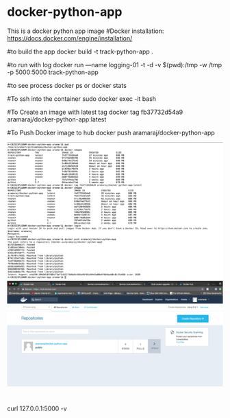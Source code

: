 # docker-python-app
This is a docker python app image
#Docker installation:
https://docs.docker.com/engine/installation/

#to build the app 
docker build -t track-python-app .

#to run with log 
 docker run —name    logging-01 -t -d -v $(pwd):/tmp  -w /tmp  -p 5000:5000 track-python-app

#to see process 
docker ps or docker stats

#To ssh  into the container 
sudo docker exec -it <containerid>  bash

#To Create an image  with latest tag
docker tag fb37732d54a9 aramaraj/docker-python-app:latest

#To Push Docker image to hub
docker push aramaraj/docker-python-app


<img src='/dockerpush.png' title='Docker push to Hub' width='' alt='Docker push to Hub' />

<img src='/dockerhub.png' title='Docker push to Hub' width='' alt='Docker push to Hub' />




#
curl 127.0.0.1:5000 -v
